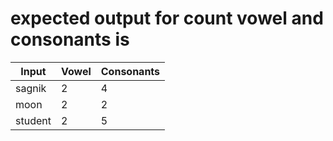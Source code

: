 # expected output for count vowel and consonants is

|Input | Vowel | Consonants |
|-----|--------|------------|
|sagnik| 2     |     4      |
|moon  | 2     |     2      |
|student| 2    |     5      |
